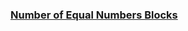### [Number of Equal Numbers Blocks](https://leetcode.com/problems/number-of-equal-numbers-blocks)


